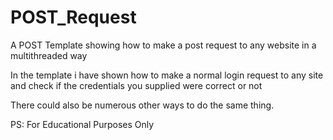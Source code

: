 # POST_Request
A POST Template showing how to make a post request to any website in a multithreaded way

In the template i have shown how to make a normal login request to any site and check if the credentials you supplied were correct or not

There could also be numerous other ways to do the same thing.

PS: For Educational Purposes Only
